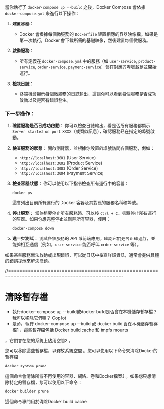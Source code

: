 當你執行了 `docker-compose up --build` 之後，Docker Compose 會依據 `docker-compose.yml` 來進行以下操作：

1. **建置容器**：
   - Docker 會根據每個微服務的 `Dockerfile` 建置相應的容器映像檔。如果是第一次執行，Docker 會下載所需的基礎映像，然後建置每個微服務。
   
2. **啟動服務**：
   - 所有定義在 `docker-compose.yml` 中的服務（如 `user-service`, `product-service`, `order-service`, `payment-service`）會在對應的埠號啟動並開始運行。
   
3. **檢視日誌**：
   - 終端機會顯示每個微服務的日誌輸出，這讓你可以看到每個服務是否成功啟動以及是否有錯誤發生。

### 下一步操作：

1. **確認服務是否已成功啟動**：
   你可以檢查日誌輸出，看是否所有服務都顯示 `Server started on port XXXX`（或類似訊息），確認服務已在指定的埠號啟動。

2. **檢查服務的狀態**：
   開啟瀏覽器，並根據你設置的埠號訪問各個服務，例如：
   - `http://localhost:3001` (User Service)
   - `http://localhost:3002` (Product Service)
   - `http://localhost:3003` (Order Service)
   - `http://localhost:3004` (Payment Service)

3. **檢查容器狀態**：
   你可以使用以下指令檢查所有運行中的容器：
   ```bash
   docker ps
   ```
   這會列出目前所有運行的 Docker 容器及其對應的服務名稱和埠號。

4. **停止服務**：
   當你想要停止所有服務時，可以按 `Ctrl + C`，這將停止所有運行的容器。如果你想完整停止並刪除所有容器，使用：
   ```bash
   docker-compose down
   ```

5. **進一步測試**：
   測試各個服務的 API 或前端應用，確認它們是否正確運行，並能夠相互通信（例如，`user-service` 能否呼叫 `order-service` 等）。

如果某些服務無法啟動或出現錯誤，可以從日誌中檢查詳細資訊，通常會提供具體的錯誤提示來解決問題。


//===============================================================================================
# 清除暫存檔

- 執行docker-compose up --build或docker build是否會在本機儲存暫存檔？我可以移除它們嗎？
Copilot
- 是的，執行 docker-compose up --build 或 docker build 會在本機儲存暫存檔1
。這些暫存檔包括 Docker build cache 和 tmpfs mounts

，它們會在您的系統上佔用空間2
。

您可以移除這些暫存檔，以釋放系統空間
。您可以使用以下命令來清除Docker的暫存檔：

```sh
docker system prune
```
這個命令會清除所有不再使用的容器、網絡、卷和Docker檔案2
。如果您只想清除特定的暫存檔，您可以使用以下命令：

```sh
docker builder prune
```
這個命令專門用於清除Docker build cache